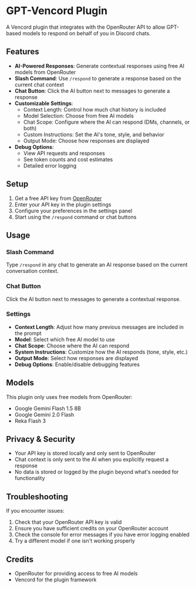 # GPT-Vencord Plugin

A Vencord plugin that integrates with the OpenRouter API to allow GPT-based models to respond on behalf of you in Discord chats.

## Features

- **AI-Powered Responses**: Generate contextual responses using free AI models from OpenRouter
- **Slash Command**: Use `/respond` to generate a response based on the current chat context
- **Chat Button**: Click the AI button next to messages to generate a response
- **Customizable Settings**:
  - Context Length: Control how much chat history is included
  - Model Selection: Choose from free AI models
  - Chat Scope: Configure where the AI can respond (DMs, channels, or both)
  - Custom Instructions: Set the AI's tone, style, and behavior
  - Output Mode: Choose how responses are displayed
- **Debug Options**:
  - View API requests and responses
  - See token counts and cost estimates
  - Detailed error logging

## Setup

1. Get a free API key from [OpenRouter](https://openrouter.ai)
2. Enter your API key in the plugin settings
3. Configure your preferences in the settings panel
4. Start using the `/respond` command or chat buttons

## Usage

### Slash Command

Type `/respond` in any chat to generate an AI response based on the current conversation context.

### Chat Button

Click the AI button next to messages to generate a contextual response.

### Settings

- **Context Length**: Adjust how many previous messages are included in the prompt
- **Model**: Select which free AI model to use
- **Chat Scope**: Choose where the AI can respond
- **System Instructions**: Customize how the AI responds (tone, style, etc.)
- **Output Mode**: Select how responses are displayed
- **Debug Options**: Enable/disable debugging features

## Models

This plugin only uses free models from OpenRouter:

- Google Gemini Flash 1.5 8B
- Google Gemini 2.0 Flash
- Reka Flash 3

## Privacy & Security

- Your API key is stored locally and only sent to OpenRouter
- Chat context is only sent to the AI when you explicitly request a response
- No data is stored or logged by the plugin beyond what's needed for functionality

## Troubleshooting

If you encounter issues:

1. Check that your OpenRouter API key is valid
2. Ensure you have sufficient credits on your OpenRouter account
3. Check the console for error messages if you have error logging enabled
4. Try a different model if one isn't working properly

## Credits

- OpenRouter for providing access to free AI models
- Vencord for the plugin framework
